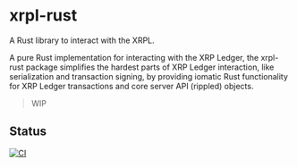# xrpl-rust
A Rust library to interact with the XRPL.

A pure Rust implementation for interacting with the XRP Ledger, the xrpl-rust package simplifies the hardest parts of XRP Ledger interaction, like serialization and transaction signing, by providing iomatic Rust functionality for XRP Ledger transactions and core server API (rippled) objects.

> WIP

## Status
[![CI](https://github.com/sephynox/xrpl-rust/actions/workflows/unit_test.yml/badge.svg)](https://github.com/sephynox/xrpl-rust/actions/workflows/unit_test.yml)
